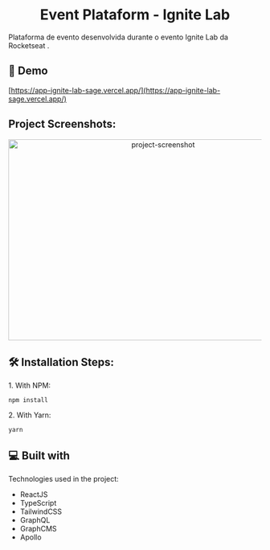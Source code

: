 <h1 align="center" id="title">Event Plataform - Ignite Lab</h1>

<p id="description">Plataforma de evento desenvolvida durante o evento Ignite Lab da Rocketseat .</p>

<h2>🚀 Demo</h2>

[https://app-ignite-lab-sage.vercel.app/](https://app-ignite-lab-sage.vercel.app/)

<h2>Project Screenshots:</h2>

<div align= "center">
  <img src="https://user-images.githubusercontent.com/103507450/182047332-36bff1a0-bdd1-4722-874a-3b2d5a39222d.png" alt="project-screenshot" width="600" height="400/">
</div>

<h2>🛠️ Installation Steps:</h2>

<p>1. With NPM:</p>

```
npm install
```

<p>2. With Yarn:</p>

```
yarn
```

  
  
<h2>💻 Built with</h2>

Technologies used in the project:

*   ReactJS
*   TypeScript
*   TailwindCSS
*   GraphQL
*   GraphCMS
*   Apollo
